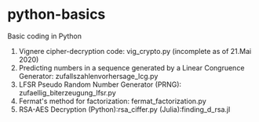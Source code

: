 # python-basics
Basic coding in Python
1. Vignere cipher-decryption code: vig_crypto.py (incomplete as of 21.Mai 2020)
2. Predicting numbers in a sequence generated by a Linear Congruence Generator: zufallszahlenvorhersage_lcg.py
3. LFSR Pseudo Random Number Generator (PRNG): zufaellig_biterzeugung_lfsr.py
4. Fermat's method for factorization: fermat_factorization.py 
5. RSA-AES Decryption (Python):rsa_ciffer.py (Julia):finding_d_rsa.jl
